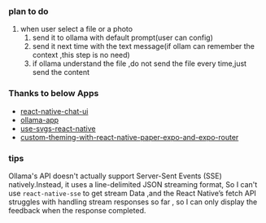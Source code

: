 ### plan to do
1. when user select a file or a photo 
   1. send it to ollama with default prompt(user can config)
   2. send it next time with the text message(if ollam can remember the context ,this step is no need)
   3. if ollama understand the file ,do not send the file every time,just send the content

### Thanks to below Apps

- [react-native-chat-ui](https://github.com/flyerhq/react-native-chat-ui)
- [ollama-app](https://github.com/JHubi1/ollama-app)
- [use-svgs-react-native](https://blog.logrocket.com/use-svgs-react-native-tutorial/)
- [custom-theming-with-react-native-paper-expo-and-expo-router](https://hemanshum.medium.com/the-ultimate-guide-to-custom-theming-with-react-native-paper-expo-and-expo-router-8eba14adcab3)

### tips
Ollama's API doesn't actually support Server-Sent Events (SSE) natively.Instead, it uses a line-delimited JSON streaming format, So I can't use ```react-native-sse``` to get stream Data ,and the React Native’s fetch API struggles with handling stream responses so far , so I can only display the feedback when the response completed.
